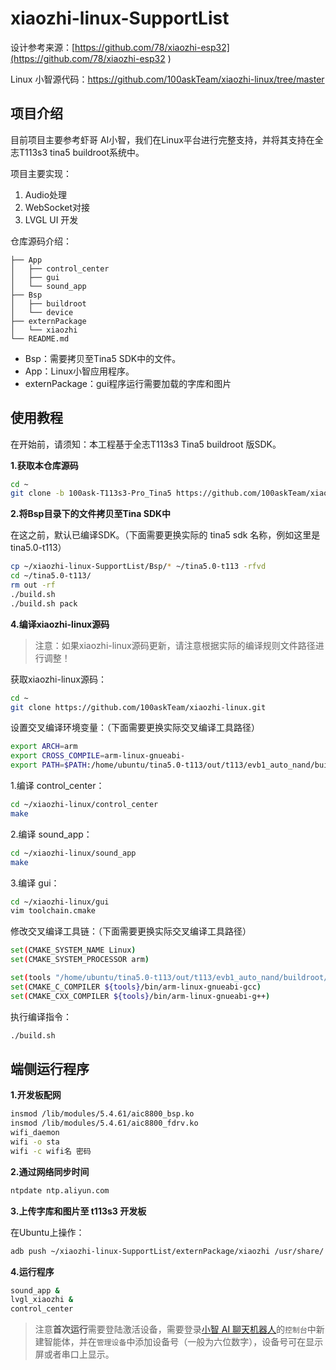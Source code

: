 # xiaozhi-linux-SupportList

设计参考来源：[https://github.com/78/xiaozhi-esp32](https://github.com/78/xiaozhi-esp32 )  

Linux 小智源代码：https://github.com/100askTeam/xiaozhi-linux/tree/master

## 项目介绍

目前项目主要参考虾哥 AI小智，我们在Linux平台进行完整支持，并将其支持在全志T113s3 tina5 buildroot系统中。

项目主要实现：

1. Audio处理
2. WebSocket对接
3. LVGL UI 开发

仓库源码介绍：

```
├── App
│   ├── control_center
│   ├── gui
│   └── sound_app
├── Bsp
│   ├── buildroot
│   └── device
├── externPackage
│   └── xiaozhi
└── README.md
```

- Bsp：需要拷贝至Tina5 SDK中的文件。
- App：Linux小智应用程序。
- externPackage：gui程序运行需要加载的字库和图片

## 使用教程

在开始前，请须知：本工程基于全志T113s3 Tina5 buildroot 版SDK。

**1.获取本仓库源码**

```bash
cd ~
git clone -b 100ask-T113s3-Pro_Tina5 https://github.com/100askTeam/xiaozhi-linux-SupportList.git
```

**2.将Bsp目录下的文件拷贝至Tina SDK中**

在这之前，默认已编译SDK。（下面需要更换实际的 tina5 sdk 名称，例如这里是 tina5.0-t113）

```bash
cp ~/xiaozhi-linux-SupportList/Bsp/* ~/tina5.0-t113 -rfvd
cd ~/tina5.0-t113/
rm out -rf
./build.sh 
./build.sh pack
```

**4.编译xiaozhi-linux源码**

> 注意：如果xiaozhi-linux源码更新，请注意根据实际的编译规则文件路径进行调整！

获取xiaozhi-linux源码：

~~~bash
cd ~
git clone https://github.com/100askTeam/xiaozhi-linux.git
~~~

设置交叉编译环境变量：（下面需要更换实际交叉编译工具路径）

~~~bash
export ARCH=arm
export CROSS_COMPILE=arm-linux-gnueabi-
export PATH=$PATH:/home/ubuntu/tina5.0-t113/out/t113/evb1_auto_nand/buildroot/buildroot/host/bin
~~~

1.编译 control_center：

~~~bash
cd ~/xiaozhi-linux/control_center
make
~~~

2.编译 sound_app：

~~~bash
cd ~/xiaozhi-linux/sound_app
make
~~~

3.编译 gui：

~~~bash
cd ~/xiaozhi-linux/gui
vim toolchain.cmake
~~~

修改交叉编译工具链：（下面需要更换实际交叉编译工具路径）

~~~bash
set(CMAKE_SYSTEM_NAME Linux)
set(CMAKE_SYSTEM_PROCESSOR arm)

set(tools "/home/ubuntu/tina5.0-t113/out/t113/evb1_auto_nand/buildroot/buildroot/host")
set(CMAKE_C_COMPILER ${tools}/bin/arm-linux-gnueabi-gcc)
set(CMAKE_CXX_COMPILER ${tools}/bin/arm-linux-gnueabi-g++)
~~~

执行编译指令：

~~~bash
./build.sh
~~~

## 端侧运行程序

**1.开发板配网**

~~~bash
insmod /lib/modules/5.4.61/aic8800_bsp.ko
insmod /lib/modules/5.4.61/aic8800_fdrv.ko
wifi_daemon
wifi -o sta
wifi -c wifi名 密码
~~~

**2.通过网络同步时间**

```bash
ntpdate ntp.aliyun.com
```

**3.上传字库和图片至 t113s3 开发板**

在Ubuntu上操作：

~~~bash
adb push ~/xiaozhi-linux-SupportList/externPackage/xiaozhi /usr/share/
~~~

**4.运行程序**

```bash
sound_app &
lvgl_xiaozhi &
control_center
```

> 注意**首次运行**需要登陆激活设备，需要登录[小智 AI 聊天机器人](https://xiaozhi.me/)的`控制台`中新建智能体，并在`管理设备`中添加设备号（一般为六位数字），设备号可在显示屏或者串口上显示。